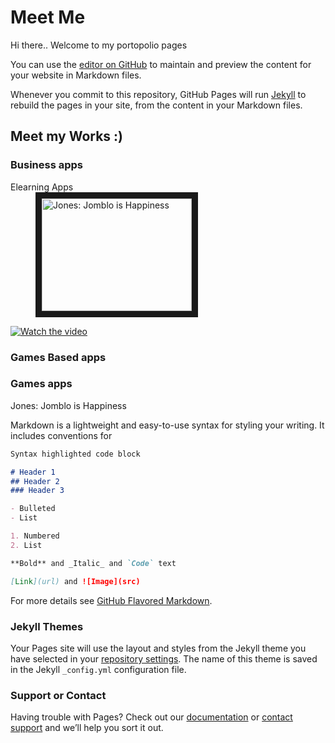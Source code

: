 # Meet Me

Hi there..
Welcome to my portopolio pages

You can use the [editor on GitHub](https://github.com/rendi88/portopolio/edit/master/index.md) to maintain and preview the content for your website in Markdown files.

Whenever you commit to this repository, GitHub Pages will run [Jekyll](https://jekyllrb.com/) to rebuild the pages in your site, from the content in your Markdown files.


## Meet my Works :)

### Business apps

<dl>
	<dt>Elearning Apps</dt>
	<dd><a href="http://www.youtube.com/watch?feature=player_embedded&v=nS2rutFMysE
" target="_blank"><img src="https://rendi88.github.io/portopolio/img/jones.jpg" 
alt="Jones: Jomblo is Happiness" width="240" height="180" border="10" /></a></dd>
</dl>


[![Watch the video](https://github.com/rendi88/portopolio/img/elearning.jpg)]()

### Games Based apps

### Games apps
Jones: Jomblo is Happiness




Markdown is a lightweight and easy-to-use syntax for styling your writing. It includes conventions for

```markdown
Syntax highlighted code block

# Header 1
## Header 2
### Header 3

- Bulleted
- List

1. Numbered
2. List

**Bold** and _Italic_ and `Code` text

[Link](url) and ![Image](src)
```

For more details see [GitHub Flavored Markdown](https://guides.github.com/features/mastering-markdown/).

### Jekyll Themes

Your Pages site will use the layout and styles from the Jekyll theme you have selected in your [repository settings](https://github.com/rendi88/portopolio/settings). The name of this theme is saved in the Jekyll `_config.yml` configuration file.

### Support or Contact

Having trouble with Pages? Check out our [documentation](https://help.github.com/categories/github-pages-basics/) or [contact support](https://github.com/contact) and we’ll help you sort it out.


